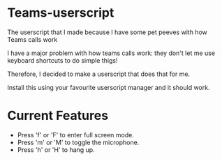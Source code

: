 # Teams-userscript
The userscript that I made because I have some pet peeves with how Teams calls work

I have a major problem with how teams calls work: they don't let me use keyboard shortcuts to do simple thigs!

Therefore, I decided to make a userscript that does that for me.

Install this using your favourite userscript manager and it should work.

# Current Features

- Press 'f' or 'F' to enter full screen mode.
- Press 'm' or 'M' to toggle the microphone.
- Press 'h' or 'H' to hang up.
